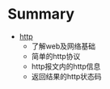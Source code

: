 # Summary

* [http](http/http.md)
   * 了解web及网络基础
   * 简单的http协议
   * http报文内的http信息
   * 返回结果的http状态码

